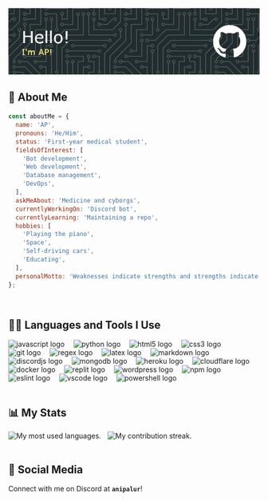 <img src="./ap-github-header-image.png" alt="Github header image"  />

## 🧔 About Me

```js
const aboutMe = {
  name: 'AP',
  pronouns: 'He/Him',
  status: 'First-year medical student',
  fieldsOfInterest: [
    'Bot development',
    'Web development',
    'Database management',
    'DevOps',
  ],
  askMeAbout: 'Medicine and cyborgs',
  currentlyWorkingOn: 'Discord bot',
  currentlyLearning: 'Maintaining a repo',
  hobbies: [
    'Playing the piano',
    'Space',
    'Self-driving cars',
    'Educating',
  ],
  personalMotto: 'Weaknesses indicate strengths and strengths indicate weaknesses',
};
```

<br/>

## 👨‍💻 Languages and Tools I Use

<div align="left">
  <img src="https://cdn.jsdelivr.net/gh/devicons/devicon/icons/javascript/javascript-original.svg" height="40" alt="javascript logo"  />
  <img width="10" />
  <img src="https://cdn.jsdelivr.net/gh/devicons/devicon/icons/python/python-original.svg" height="40" alt="python logo"  />
  <img width="10" />
  <img src="https://cdn.jsdelivr.net/gh/devicons/devicon/icons/html5/html5-original.svg" height="40" alt="html5 logo"  />
  <img width="10" />
  <img src="https://cdn.jsdelivr.net/gh/devicons/devicon/icons/css3/css3-original.svg" height="40" alt="css3 logo"  />
  <img width="10" />
  <img src="https://cdn.jsdelivr.net/gh/devicons/devicon/icons/git/git-original.svg" height="40" alt="git logo"  />
  <img width="10" />
  <img src="https://skillicons.dev/icons?i=regex" height="40" alt="regex logo"  />
  <img width="10" />
  <img src="https://cdn.simpleicons.org/latex/008080" height="40" alt="latex logo"  />
  <img width="10" />
  <img src="https://skillicons.dev/icons?i=md" height="40" alt="markdown logo"  />
  <img width="10" />
  <img src="https://cdn.jsdelivr.net/gh/devicons/devicon/icons/discordjs/discordjs-plain.svg" height="40" alt="discordjs logo"  />
  <img width="10" />
  <img src="https://cdn.simpleicons.org/mongodb/47A248" height="40" alt="mongodb logo"  />
  <img width="10" />
  <img src="https://cdn.jsdelivr.net/gh/devicons/devicon/icons/heroku/heroku-original.svg" height="40" alt="heroku logo"  />
  <img width="10" />
  <img src="https://cdn.simpleicons.org/cloudflare/F38020" height="40" alt="cloudflare logo"  />
  <img width="10" />
  <img src="https://cdn.simpleicons.org/docker/2496ED" height="40" alt="docker logo"  />
  <img width="10" />
  <img src="https://cdn.simpleicons.org/replit/F26207" height="40" alt="replit logo"  />
  <img width="10" />
  <img src="https://cdn.simpleicons.org/wordpress/21759B" height="40" alt="wordpress logo"  />
  <img width="10" />
  <img src="https://cdn.simpleicons.org/npm/CB3837" height="40" alt="npm logo"  />
  <img width="10" />
  <img src="https://cdn.jsdelivr.net/gh/devicons/devicon/icons/eslint/eslint-original.svg" height="40" alt="eslint logo"  />
  <img width="10" />
  <img src="https://cdn.jsdelivr.net/gh/devicons/devicon/icons/vscode/vscode-original.svg" height="40" alt="vscode logo"  />
  <img width="10" />
  <img src="https://cdn.simpleicons.org/powershell/5391FE" height="40" alt="powershell logo"  />
</div>

<br/>

## 📊 My Stats

<div align="left">
  <img src="https://github-readme-stats.vercel.app/api/top-langs?username=anipalur&locale=en&hide_title=false&layout=compact&card_width=320&langs_count=6&theme=onedark&hide_border=false&order=2" height="150" alt="My most used languages."  />
  <img width="5" />
  <img src="https://streak-stats.demolab.com?user=anipalur&locale=en&mode=weekly&theme=onedark&hide_border=false&border_radius=5&date_format=j M[ Y]&order=3" height="150" alt="My contribution streak."  />
</div>

<br/>

## 💬 Social Media

Connect with me on Discord at **`anipalur`**!
